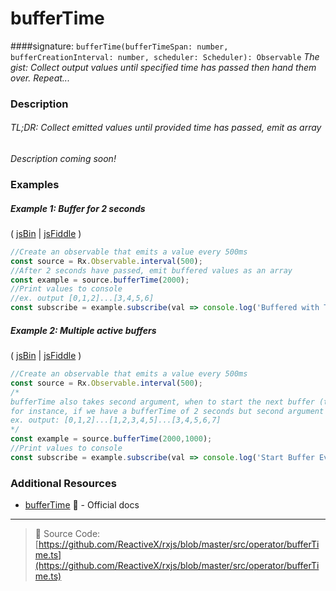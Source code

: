# bufferTime
####signature: `bufferTime(bufferTimeSpan: number, bufferCreationInterval: number, scheduler: Scheduler): Observable`
*The gist: Collect output values until specified time has passed then hand them over. Repeat...*

### Description

###### TL;DR: Collect emitted values until provided time has passed, emit as array

*Description coming soon!*

### Examples

##### Example 1: Buffer for 2 seconds

( [jsBin](http://jsbin.com/bafakiyife/1/edit?js,console) | [jsFiddle](https://jsfiddle.net/btroncone/vx7vwg01/) )

```js
//Create an observable that emits a value every 500ms
const source = Rx.Observable.interval(500);
//After 2 seconds have passed, emit buffered values as an array
const example = source.bufferTime(2000);
//Print values to console
//ex. output [0,1,2]...[3,4,5,6]
const subscribe = example.subscribe(val => console.log('Buffered with Time:', val));
```

##### Example 2: Multiple active buffers

( [jsBin](http://jsbin.com/tadiwiniri/1/edit?js,console) | [jsFiddle](https://jsfiddle.net/btroncone/7k4ygj1x/) )

```js
//Create an observable that emits a value every 500ms
const source = Rx.Observable.interval(500);
/*
bufferTime also takes second argument, when to start the next buffer (time in ms)
for instance, if we have a bufferTime of 2 seconds but second argument (bufferCreationInterval) of 1 second:
ex. output: [0,1,2]...[1,2,3,4,5]...[3,4,5,6,7]
*/
const example = source.bufferTime(2000,1000);
//Print values to console
const subscribe = example.subscribe(val => console.log('Start Buffer Every 1s:', val));
```


### Additional Resources
* [bufferTime](http://reactivex.io/rxjs/class/es6/Observable.js~Observable.html#instance-method-bufferTime) :newspaper: - Official docs

---
> :file_folder: Source Code:  [https://github.com/ReactiveX/rxjs/blob/master/src/operator/bufferTime.ts](https://github.com/ReactiveX/rxjs/blob/master/src/operator/bufferTime.ts)